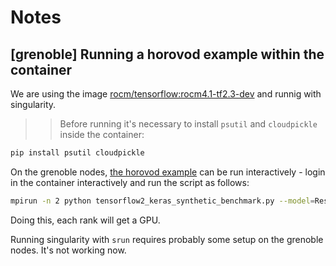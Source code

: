 # Notes

## [grenoble] Running a horovod example within the container 
We are using the image [rocm/tensorflow:rocm4.1-tf2.3-dev](https://hub.docker.com/layers/rocm/tensorflow/rocm4.1-tf2.3-dev/images/sha256-0f369142a95872bef829fc61256a628828e0427284ff8f2f8d1f821023aa5b4c?context=explore) and runnig with singularity.

>> Before running it's necessary to install `psutil` and `cloudpickle` inside the container:
```bash
pip install psutil cloudpickle
```

On the grenoble nodes, [the horovod example](https://github.com/horovod/horovod/blob/master/examples/tensorflow2/tensorflow2_keras_synthetic_benchmark.py) can be run interactively - login in the container interactively and run the script as follows: 
```bash
mpirun -n 2 python tensorflow2_keras_synthetic_benchmark.py --model=ResNet50 --batch-size=256 --num-batches-per-iter=10
```
Doing this, each rank will get a GPU.

Running singularity with `srun` requires probably some setup on the grenoble nodes. It's not working now.
